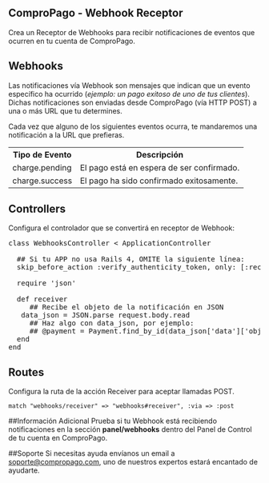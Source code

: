 ## ComproPago - Webhook Receptor
Crea un Receptor de Webhooks para recibir notificaciones de eventos que ocurren en tu cuenta de ComproPago.

## Webhooks
Las notificaciones vía Webhook son mensajes que indican que un evento específico ha ocurrido (<i>ejemplo: un pago exitoso de uno de tus clientes</i>). Dichas notificaciones son enviadas desde ComproPago (vía HTTP POST) a una o más URL que tu determines.

Cada vez que alguno de los siguientes eventos ocurra, te mandaremos una notificación a la URL que prefieras.
<table class="table">
	<tr>
		<th>Tipo de Evento</th>
		<th>Descripción</th>
	</tr>
	<tr>
		<td><span class="label" id="label-event">charge.pending</span></td>
		<td>El pago está en espera de ser confirmado.</td>
	</tr>
	<tr>
		<td><span class="label" id="label-event">charge.success</span></td>
		<td>El pago ha sido confirmado exitosamente.</td>
	</tr>
</table>

## Controllers
Configura el controlador que se convertirá en receptor de Webhook:
<pre>
class WebhooksController < ApplicationController

  ## Si tu APP no usa Rails 4, OMITE la siguiente línea:
  skip_before_action :verify_authenticity_token, only: [:receiver]

  require 'json'

  def receiver
     ## Recibe el objeto de la notificación en JSON
   data_json = JSON.parse request.body.read
     ## Haz algo con data_json, por ejemplo:
     ## @payment = Payment.find_by_id(data_json['data']['object']['id'].to_i)
  end
end
</pre>

## Routes
Configura la ruta de la acción Receiver para aceptar llamadas POST.
<pre><code>match "webhooks/receiver" => "webhooks#receiver", :via => :post</code></pre>

##Información Adicional
Prueba si tu Webhook está recibiendo notificaciones en la sección **panel/webhooks** dentro del Panel de Control de tu cuenta en ComproPago.

##Soporte
Si necesitas ayuda envíanos un email a <a href="mailto:soporte@compropago.com?Subject=Soporte" target="_top">soporte@compropago.com</a>, uno de nuestros expertos estará encantado de ayudarte.